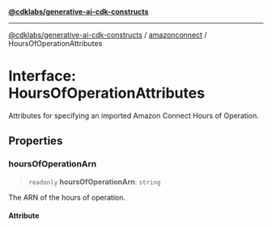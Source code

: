 [**@cdklabs/generative-ai-cdk-constructs**](../../../../README.md)

***

[@cdklabs/generative-ai-cdk-constructs](../../../../README.md) / [amazonconnect](../README.md) / HoursOfOperationAttributes

# Interface: HoursOfOperationAttributes

Attributes for specifying an imported Amazon Connect Hours of Operation.

## Properties

### hoursOfOperationArn

> `readonly` **hoursOfOperationArn**: `string`

The ARN of the hours of operation.

#### Attribute
